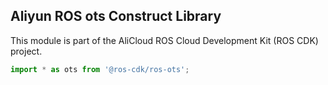 ## Aliyun ROS ots Construct Library

This module is part of the AliCloud ROS Cloud Development Kit (ROS CDK) project.

```ts
import * as ots from '@ros-cdk/ros-ots';
```